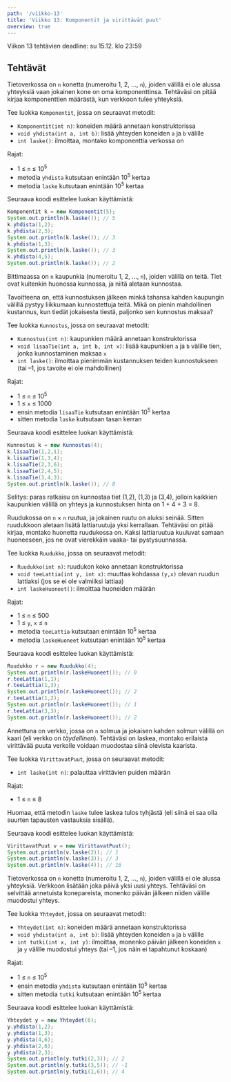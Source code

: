 ```yaml
---
path: '/viikko-13'
title: 'Viikko 13: Komponentit ja virittävät puut'
overview: true
---
```


Viikon 13 tehtävien deadline: su 15.12. klo 23:59

## Tehtävät

<programming-exercise name='1. Komponentit' tmcname='viikko13-Viikko13Tehtava1'>

Tietoverkossa on `n` konetta (numeroitu 1, 2, ..., `n`),
joiden välillä ei ole alussa yhteyksiä
vaan jokainen kone on oma komponenttinsa.
Tehtäväsi on pitää kirjaa komponenttien määrästä,
kun verkkoon tulee yhteyksiä.

Tee luokka `Komponentit`, jossa on seuraavat metodit:

* `Komponentit(int n)`: koneiden määrä annetaan konstruktorissa
* `void yhdista(int a, int b)`:
  lisää yhteyden koneiden `a` ja `b` välille
* `int laske()`:
  ilmoittaa, montako komponenttia verkossa on

Rajat:

- 1 &le; `n` &le; 10<sup>5</sup>
- metodia `yhdista` kutsutaan enintään 10<sup>5</sup> kertaa
- metodia `laske` kutsutaan enintään 10<sup>5</sup> kertaa

Seuraava koodi esittelee luokan käyttämistä:

```java
Komponentit k = new Komponentit(5);
System.out.println(k.laske()); // 5
k.yhdista(1,2);
k.yhdista(2,3);
System.out.println(k.laske()); // 3
k.yhdista(1,3);
System.out.println(k.laske()); // 3
k.yhdista(4,5);
System.out.println(k.laske()); // 2
```

</programming-exercise>

<programming-exercise name='2. Kunnostus' tmcname='viikko13-Viikko13Tehtava2'>

Bittimaassa on `n` kaupunkia (numeroitu 1, 2, ..., `n`),
joiden välillä on teitä.
Tiet ovat kuitenkin huonossa kunnossa,
ja niitä aletaan kunnostaa.

Tavoitteena on, että kunnostuksen jälkeen minkä tahansa
kahden kaupungin välillä pystyy liikkumaan kunnostettuja teitä.
Mikä on pienin mahdollinen kustannus,
kun tiedät jokaisesta tiestä, paljonko sen kunnostus maksaa?


Tee luokka `Kunnostus`, jossa on seuraavat metodit:

* `Kunnostus(int n)`: kaupunkien määrä annetaan konstruktorissa
* `void lisaaTie(int a, int b, int x)`:
  lisää kaupunkien `a` ja `b` välille tien,
  jonka kunnostaminen maksaa `x`
* `int laske()`:
  ilmoittaa pienimmän kustannuksen teiden kunnostukseen
  (tai –1, jos tavoite ei ole mahdollinen)

Rajat:

- 1 &le; `n` &le; 10<sup>5</sup>
- 1 &le; `x` &le; 1000
- ensin metodia `lisaaTie` kutsutaan enintään 10<sup>5</sup> kertaa
- sitten metodia `laske` kutsutaan tasan kerran

Seuraava koodi esittelee luokan käyttämistä:

```java
Kunnostus k = new Kunnostus(4);
k.lisaaTie(1,2,1);
k.lisaaTie(1,3,4);
k.lisaaTie(2,3,6);
k.lisaaTie(2,4,5);
k.lisaaTie(3,4,3);
System.out.println(k.laske()); // 8
```

Selitys: paras ratkaisu on kunnostaa tiet
(1,2), (1,3) ja (3,4),
jolloin kaikkien kaupunkien välillä on yhteys ja
kunnostuksen hinta on 1 + 4 + 3 = 8.

</programming-exercise>

<quiz id="a2d1e216-81a8-4832-b59f-d73b6ff05a26"></quiz>

<programming-exercise name='4. Ruudukko' tmcname='viikko13-Viikko13Tehtava4'>

Ruudukossa on `n` &times; `n` ruutua,
ja jokainen ruutu on aluksi seinää.
Sitten ruudukkoon aletaan lisätä lattiaruutuja
yksi kerrallaan.
Tehtäväsi on pitää kirjaa,
montako huonetta ruudukossa on.
Kaksi lattiaruutua kuuluvat samaan huoneeseen,
jos ne ovat vierekkäin vaaka- tai pystysuunnassa.

Tee luokka `Ruudukko`, jossa on seuraavat metodit:

* `Ruudukko(int n)`: ruudukon koko annetaan konstruktorissa
* `void teeLattia(int y, int x)`:
  muuttaa kohdassa `(y,x)` olevan ruudun lattiaksi
  (jos se ei ole valmiiksi lattiaa)
* `int laskeHuoneet()`:
  ilmoittaa huoneiden määrän

Rajat:

- 1 &le; `n` &le; 500
- 1 &le; `y`, `x` &le; `n`
- metodia `teeLattia` kutsutaan enintään 10<sup>5</sup> kertaa
- metodia `laskeHuoneet` kutsutaan enintään 10<sup>5</sup> kertaa

Seuraava koodi esittelee luokan käyttämistä:

```java
Ruudukko r = new Ruudukko(4);
System.out.println(r.laskeHuoneet()); // 0
r.teeLattia(1,1);
r.teeLattia(1,3);
System.out.println(r.laskeHuoneet()); // 2
r.teeLattia(1,2);
System.out.println(r.laskeHuoneet()); // 1
r.teeLattia(3,3);
System.out.println(r.laskeHuoneet()); // 2
```

</programming-exercise>


<programming-exercise name='5. Virittävät puut' tmcname='viikko13-Viikko13Tehtava5'>

Annettuna on verkko,
jossa on `n` solmua ja jokaisen
kahden solmun välillä on kaari
(eli verkko on _täydellinen_).
Tehtäväsi on laskea,
montako erilaista virittävää puuta
verkolle voidaan muodostaa siinä olevista kaarista.

Tee luokka `VirittavatPuut`, jossa on seuraavat metodit:

* `int laske(int n)`:
  palauttaa virittävien puiden määrän

Rajat:

- 1 &le; `n` &le; 8

Huomaa, että metodin `laske` tulee laskea tulos tyhjästä
(eli siinä ei saa olla suurten tapausten vastauksia sisällä).

Seuraava koodi esittelee luokan käyttämistä:

```java
VirittavatPuut v = new VirittavatPuut();
System.out.println(v.laske(2)); // 1
System.out.println(v.laske(3)); // 3
System.out.println(v.laske(4)); // 16
```

</programming-exercise>


<programming-exercise name='6. Yhteydet' tmcname='viikko13-Viikko13Tehtava6'>

Tietoverkossa on `n` konetta (numeroitu 1, 2, ..., `n`),
joiden välillä ei ole alussa yhteyksiä.
Verkkoon lisätään joka päivä yksi uusi yhteys.
Tehtäväsi on selvittää annetuista konepareista,
monenko päivän jälkeen niiden välille muodostui yhteys.

Tee luokka `Yhteydet`, jossa on seuraavat metodit:

* `Yhteydet(int n)`: koneiden määrä annetaan konstruktorissa
* `void yhdista(int a, int b)`:
  lisää yhteyden koneiden `a` ja `b` välille
* `int tutki(int x, int y)`:
  ilmoittaa, monenko päivän jälkeen koneiden `x` ja `y`
  välille muodostui yhteys (tai –1, jos näin ei tapahtunut koskaan)

Rajat:

- 1 &le; `n` &le; 10<sup>5</sup>
- ensin metodia `yhdista` kutsutaan enintään 10<sup>5</sup> kertaa
- sitten metodia `tutki` kutsutaan enintään 10<sup>5</sup> kertaa

Seuraava koodi esittelee luokan käyttämistä:

```java
Yhteydet y = new Yhteydet(6);
y.yhdista(1,2);
y.yhdista(1,3);
y.yhdista(4,6);
y.yhdista(2,6);
y.yhdista(2,3);
System.out.println(y.tutki(2,3)); // 2
System.out.println(y.tutki(3,5)); // -1
System.out.println(y.tutki(1,6)); // 4
```

</programming-exercise>
